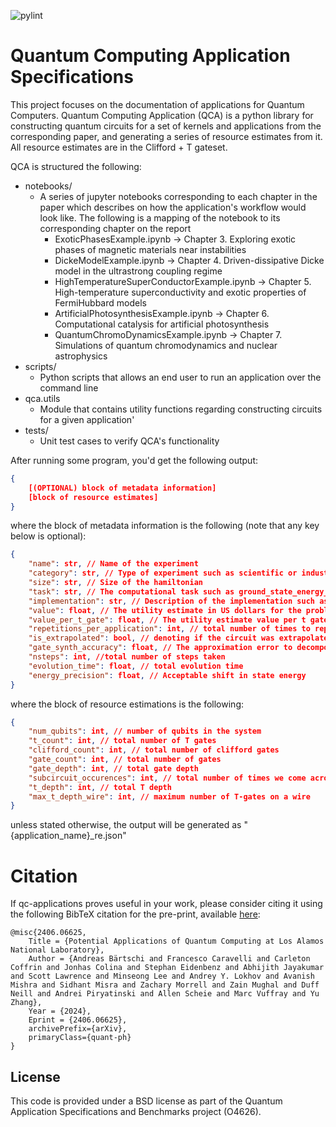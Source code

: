 ![pylint](https://img.shields.io/badge/PyLint-9.02-yellow?logo=python&logoColor=white)

# Quantum Computing Application Specifications

This project focuses on the documentation of applications for Quantum Computers. Quantum Computing Application (QCA) is a python library for constructing quantum circuits for a set of
kernels and applications from the corresponding paper, and generating a series of resource estimates from it. All resource estimates are in the Clifford + T gateset. 

QCA is structured the following:
- notebooks/
    - A series of jupyter notebooks corresponding to each chapter in the paper which describes on how the application's workflow would look like. The following is a mapping of the notebook to its corresponding chapter on the report
        - ExoticPhasesExample.ipynb -> Chapter 3. Exploring exotic phases of magnetic materials near instabilities
        - DickeModelExample.ipynb -> Chapter 4. Driven-dissipative Dicke model in the ultrastrong coupling regime
        - HighTemperatureSuperConductorExample.ipynb -> Chapter 5. High-temperature superconductivity and exotic properties of FermiHubbard models
        - ArtificialPhotosynthesisExample.ipynb -> Chapter 6. Computational catalysis for artificial photosynthesis
        - QuantumChromoDynamicsExample.ipynb -> Chapter 7. Simulations of quantum chromodynamics and nuclear astrophysics
- scripts/
    - Python scripts that allows an end user to run an application over the command line
- qca.utils
    - Module that contains utility functions regarding constructing circuits for a given application'
- tests/
    - Unit test cases to verify QCA's functionality

After running some program, you'd get the following output:
```json
{
    [(OPTIONAL) block of metadata information]
    [block of resource estimates]
}
```
where the block of metadata information is the following (note that any key below is optional):
```json
{
    "name": str, // Name of the experiment
    "category": str, // Type of experiment such as scientific or industry
    "size": str, // Size of the hamiltonian
    "task": str, // The computational task such as ground_state_energy_estimation and time_dependent_dynamics
    "implementation": str, // Description of the implementation such as block encoding used
    "value": float, // The utility estimate in US dollars for the problem
    "value_per_t_gate": float, // The utility estimate value per t gate,
    "repetitions_per_application": int, // total number of times to repeat the circuit to realize its utility
    "is_extrapolated": bool, // denoting if the circuit was extrapolated to save compute time
    "gate_synth_accuracy": float, // The approximation error to decompose the circuit
    "nsteps": int, //total number of steps taken
    "evolution_time": float, // total evolution time
    "energy_precision": float, // Acceptable shift in state energy
}
```

where the block of resource estimations is the following:
```json
{
    "num_qubits": int, // number of qubits in the system
    "t_count": int, // total number of T gates
    "clifford_count": int, // total number of clifford gates
    "gate_count": int, // total number of gates
    "gate_depth": int, // total gate depth
    "subcircuit_occurences": int, // total number of times we come across this subcircuit
    "t_depth": int, // total T depth
    "max_t_depth_wire": int, // maximum number of T-gates on a wire
}
```

unless stated otherwise, the output will be generated as "{application_name}_re.json"

# Citation

If qc-applications proves useful in your work, please consider citing it using the following BibTeX citation for the pre-print, available [here](https://arxiv.org/abs/2406.06625):

```
@misc{2406.06625,
    Title = {Potential Applications of Quantum Computing at Los Alamos National Laboratory},
    Author = {Andreas Bärtschi and Francesco Caravelli and Carleton Coffrin and Jonhas Colina and Stephan Eidenbenz and Abhijith Jayakumar and Scott Lawrence and Minseong Lee and Andrey Y. Lokhov and Avanish Mishra and Sidhant Misra and Zachary Morrell and Zain Mughal and Duff Neill and Andrei Piryatinski and Allen Scheie and Marc Vuffray and Yu Zhang},
    Year = {2024},
    Eprint = {2406.06625},
    archivePrefix={arXiv},
    primaryClass={quant-ph}
}
```

## License

This code is provided under a BSD license as part of the Quantum Application Specifications and Benchmarks project (O4626).
